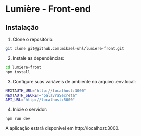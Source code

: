 # Lumière - Front-end

## Instalação

1. Clone o repositório:

```bash
git clone git@github.com:mikael-uhl/lumiere-front.git
```

2. Instale as dependências:

```bash
cd lumiere-front
npm install
```

3. Configure suas variáveis de ambiente no arquivo .env.local:

```bash
NEXTAUTH_URL="http://localhost:3000"
NEXTAUTH_SECRET="palavraSecreta"
API_URL="http://localhost:5000"
```

4. Inicie o servidor:

```bash
npm run dev
```
A aplicação estará disponível em http://localhost:3000.
